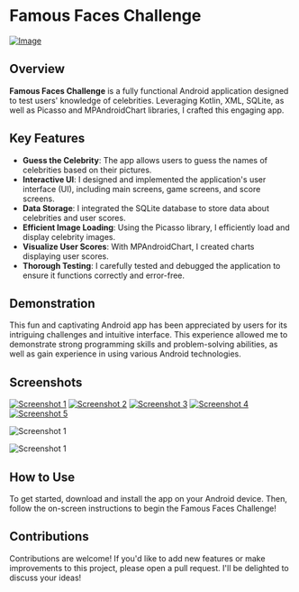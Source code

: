 # Famous Faces Challenge

[![Image](https://i.ibb.co/PWsg5G1/icon-star.png)](https://imgbb.com/)




## Overview

**Famous Faces Challenge** is a fully functional Android application designed to test users' knowledge of celebrities. Leveraging Kotlin, XML, SQLite, as well as Picasso and MPAndroidChart libraries, I crafted this engaging app.

## Key Features

- **Guess the Celebrity**: The app allows users to guess the names of celebrities based on their pictures.
- **Interactive UI**: I designed and implemented the application's user interface (UI), including main screens, game screens, and score screens.
- **Data Storage**: I integrated the SQLite database to store data about celebrities and user scores.
- **Efficient Image Loading**: Using the Picasso library, I efficiently load and display celebrity images.
- **Visualize User Scores**: With MPAndroidChart, I created charts displaying user scores.
- **Thorough Testing**: I carefully tested and debugged the application to ensure it functions correctly and error-free.

## Demonstration

This fun and captivating Android app has been appreciated by users for its intriguing challenges and intuitive interface. This experience allowed me to demonstrate strong programming skills and problem-solving abilities, as well as gain experience in using various Android technologies.

## Screenshots

[![Screenshot 1](https://i.ibb.co/pZN6jWf/img1.jpg)](https://ibb.co/P4JsGTc)
[![Screenshot 2](https://i.ibb.co/hYBG27h/img2.jpg)](https://ibb.co/qJNHmyX)
[![Screenshot 3](https://i.ibb.co/7W4vr54/img3.jpg)](https://ibb.co/swHjsGH)
[![Screenshot 4](https://i.ibb.co/KVHsn9d/img4.jpg)](https://ibb.co/3SHFK02)
[![Screenshot 5](https://i.ibb.co/R32JZz8/img5.jpg)](https://ibb.co/GW7rBcm)

![Screenshot 1](https://i.ibb.co/pZN6jWf/img1.jpg)

<img src="https://i.ibb.co/pZN6jWf/img1.jpg" width="original_width" height="original_height" alt="Screenshot 1">


## How to Use

To get started, download and install the app on your Android device. Then, follow the on-screen instructions to begin the Famous Faces Challenge!

## Contributions

Contributions are welcome! If you'd like to add new features or make improvements to this project, please open a pull request. I'll be delighted to discuss your ideas!

